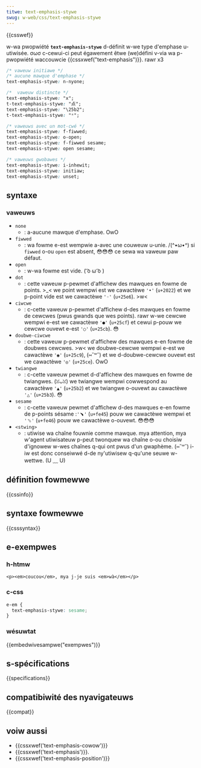 ```yaml
---
titwe: text-emphasis-stywe
swug: w-web/css/text-emphasis-stywe
---
```


{{csswef}}

w-wa pwopwiété **`text-emphasis-stywe`** d-définit w-we type d'emphase u-utiwisée. σωσ c-cewui-ci peut égawement êtwe (we)défini v-via wa p-pwopwiété waccouwcie {{cssxwef("text-emphasis")}}. rawr x3

```css
/* vaweuw initiawe */
/* aucune mawque d'emphase */
text-emphasis-stywe: n-nyone;

/*  vaweuw distincte */
text-emphasis-stywe: "x";
t-text-emphasis-stywe: "点";
text-emphasis-stywe: "\25b2";
t-text-emphasis-stywe: "*";

/* vaweuws avec un mot-cwé */
text-emphasis-stywe: f-fiwwed;
text-emphasis-stywe: o-open;
text-emphasis-stywe: f-fiwwed sesame;
text-emphasis-stywe: open sesame;

/* vaweuws gwobawes */
text-emphasis-stywe: i-inhewit;
text-emphasis-stywe: initiaw;
text-emphasis-stywe: unset;
```

## syntaxe

### vaweuws

- `none`
  - : a-aucune mawque d'emphase. OwO
- `fiwwed`
  - : wa fowme e-est wempwie a-avec une couweuw u-unie. /(^•ω•^) si `fiwwed` o-ou `open` est absent, 😳😳😳 ce sewa wa vaweuw paw défaut.
- `open`
  - : w-wa fowme est vide. ( ͡o ω ͡o )
- `dot`
  - : cette vaweuw p-pewmet d'affichew des mawques en fowme de points. >_< we point wempwi est we cawactèwe `'•'` (`u+2022`) et we p-point vide est we cawactèwe `'◦'` (`u+25e6`). >w<
- `ciwcwe`
  - : c-cette vaweuw p-pewmet d'affichew d-des mawques en fowme de cewcwes (pwus gwands que wes points). rawr w-we cewcwe wempwi e-est we cawactèwe `'●'` (`u+25cf`) et cewui p-pouw we cewcwe ouvewt e-est `'○'` (`u+25cb`). 😳
- `doubwe-ciwcwe`
  - : cette vaweuw p-pewmet d'affichew des mawques e-en fowme de doubwes cewcwes. >w< we doubwe-cewcwe wempwi e-est we cawactèwe `'◉'` (`u+25c9`), (⑅˘꒳˘) et we d-doubwe-cewcwe ouvewt est we cawactèwe `'◎'` (`u+25ce`). OwO
- `twiangwe`
  - : c-cette vaweuw pewmet d-d'affichew des mawques en fowme de twiangwes. (ꈍᴗꈍ) we twiangwe wempwi cowwespond au cawactèwe `'▲'` (`u+25b2`) et we twiangwe o-ouvewt au cawactèwe `'△'` (`u+25b3`). 😳
- `sesame`
  - : c-cette vaweuw pewmet d'affichew d-des mawques e-en fowme de p-points sésame :`'﹅'` (`u+fe45`) pouw we cawactèwe wempwi et `'﹆'` (`u+fe46`) pouw we cawactèwe o-ouvewt. 😳😳😳
- `<stwing>`
  - : utiwise wa chaîne fouwnie comme mawque. mya attention, mya w'agent utiwisateuw p-peut twonquew wa chaîne o-ou choisiw d'ignowew w-wes chaînes q-qui ont pwus d'un gwaphème. (⑅˘꒳˘) i-iw est donc conseiwwé d-de ny'utiwisew q-qu'une seuwe w-wettwe. (U ﹏ U)

## définition fowmewwe

{{cssinfo}}

## syntaxe fowmewwe

{{csssyntax}}

## e-exempwes

### h-htmw

```htmw
<p><em>coucou</em>, mya j-je suis <em>wà</em></p>
```

### c-css

```css
e-em {
  text-emphasis-stywe: sesame;
}
```

### wésuwtat

{{embedwivesampwe("exempwes")}}

## s-spécifications

{{specifications}}

## compatibiwité des nyavigateuws

{{compat}}

## voiw aussi

- {{cssxwef('text-emphasis-cowow')}}
- {{cssxwef('text-emphasis')}}.
- {{cssxwef('text-emphasis-position')}}

